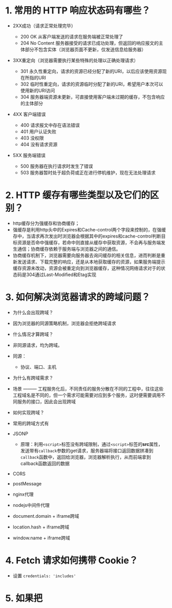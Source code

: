 # 1. 常用的 HTTP 响应状态码有哪些？
 
- 2XX成功（请求正常处理完毕）
  - 200 OK 从客户端发送的请求在服务端被正常处理了
  - 204 No Content 服务器接受的请求已成功处理，但返回的响应报文的主体部分不包含实体（浏览器页面不更新，仅发送信息给服务器）

- 3XX重定向（浏览器需要执行某些特殊的处理以正确处理请求）
  - 301 永久性重定向，请求的资源已经分配了新的URI，以后应该使用资源现在所指的URI
  - 302 临时性重定向，请求的资源临时分配了新的URI，希望用户本次可以使用新的URI访问
  - 304 服务器端资源未更新，可直接使用客户端未过期的缓存，不包含响应的主体部分

- 4XX 客户端错误
  - 400 请求报文中存在语法错误
  - 401 用户认证失败
  - 403 没权限
  - 404 没有请求资源

- 5XX 服务端错误
  - 500 服务器在执行请求时发生了错误
  - 503 服务器暂时处于超负荷或正在进行停机维护，现在无法处理请求

# 2. HTTP 缓存有哪些类型以及它们的区别？
- http缓存分为强缓存和协商缓存；
- 强缓存是利用http头中的Expires和Cache-control两个字段来控制的，在强缓存中，当请求再次发出时浏览器会根据其中的expires和cache-control判断目标资源是否命中强缓存，若命中则直接从缓存中获取资源，不会再与服务端发生通信；协商缓存依赖于服务端与浏览器之间的通信。
- 协商缓存机制下，浏览器需要向服务器去询问缓存的相关信息，进而判断是重新发送请求、下载完整的响应，还是从本地获取缓存的资源，如果服务端提示缓存资源未改动，资源会被重定向到浏览器缓存，这种情况网络请求对于的状态码是304通过Last-Modified和Etag实现

# 3. 如何解决浏览器请求的跨域问题？
- 为什么会出现跨域？
 - 因为浏览器的同源策略机制，浏览器会拒绝跨域请求
- 什么情况才算跨域？
 - 非同源请求，均为跨域。
- 同源：
  - 协议、端口、主机
- 为什么有跨域需求？
 - 场景 ——— 工程服务化后，不同责任的服务分散在不同的工程中，往往这些工程域名是不同的，但一个需求可能需要对应到多个服务，这时便需要调用不同服务的接口，因此会出现跨域

- 如何实现跨域？
 - 常用的跨域方式有
  - JSONP
    - 原理：利用`<script>`标签没有跨域限制，通过`<script>`标签的**src**属性，发送带有`callback`参数的get请求，服务器端将接口返回数据拼凑到`callback`函数中，返回给浏览器，浏览器解析执行，从而前端拿到callback函数返回的数据
  - CORS
  - postMessage
  - nginx代理
  - nodejs中间件代理
  - document.domain + iframe跨域
  - location.hash + iframe跨域
  - window.name + iframe跨域 
# 4. Fetch 请求如何携带 Cookie？
 - 设置 `credentials: 'includes'`


# 5. 如果把 <script /> 标签放在 <head /> 之间又不影响 HTML 解析，有什么办法？
 - 加 `defer` 属性
 - 加 `async` 属性

# 6. 多个标签页之间 localStorage 如何通讯？
 - localstorge在一个标签页里被添加、修改或删除时，都会触发一个storage事件，通过在另一个标签页里监听storage事件，即可得到localstorge存储的值，实现不同标签页之间的通信。


# 7. 子域名如何携带主机的 Cookie？
 - 在setcookie中省略domain参数，那么domain默认为当前域名
 - domain参数可以设置父域名以及自身，但不能设置其它域名，包括子域名，否则cookie不起作用
 - 如果cookie设置为顶级域名，则全部的域名，包括顶级域名、二级域名、三级域名等，都可以共享该cookie
 - 如果cokkie设置为当前域名，则当前域名及其下面的所有子域名可以共享该cookie


# 8. CSS 中隐藏元素有哪几种方式？

- 1、visibility: hidden，设置元素隐藏
- 2、opacity: 0，设置元素隐藏
- 3、display:none，设置元素隐藏
- 4、position: absolute，设置元素隐藏

# 9. 弹性盒子中相邻元素垂直方向的 margin 是否会合并？为什么？
 - 会合并 margin大的生效
 - BFC(块级格式化上下文)
  - 块级格式化上下文是`CSS`可视化渲染的一部分。它是一块区域，规定了内部块盒的渲染方式，以及浮动相互之间的影响关系；
  - 作用
    - 【1】就像一道屏障，隔离出了**BFC**内部和外部，内部和外部区域的渲染相互之前不影响。**BFC**有自己的一套内部子元素渲染的规则，不影响外部渲染，也不受外部渲染影响。
    - 【2】**BFC**的区域不会和外部浮动盒子的外边距区域发生叠加。也就是说，外部任何浮动元素区域和**BFC**区域是泾渭分明的，不可能重叠
    - 【3】**BFC**在计算高度的时候，内部浮动元素的高度也计算在内。也就是说，即使**BFC**区域内只有一个浮动元素，**BFC**的高度也不会发生塌陷，高度是大于等于浮动元素的高度的
    - 【4】`HTML`结构中，当构建**BFC**区域的元素紧接着一个浮动盒子时，即使是该浮动盒子的兄弟节点，**BFC**区域会首先尝试在浮动盒子的旁边渲染，但若宽度不够，就在浮动元素的下方渲染
  - 产生**BFC**的方式
    - 【1】根元素`<html>`
    - 【2】浮动元素 (`float`不是`none`)
    - 【3】绝对定位元素 (元素的`position`为`absolute`,`fixed`)
    - 【4】行内块元素 (`display:inline-block`)
    <!-- - 【5】表格单元格 (`display:table-cell`) -->
    - 【5】`overflow`值不为`visible`
    - 【6】`display`值为`flow-root`
    - 【7】`contain`值为`layout`、`content`、`paint`
    - 【8】弹性元素`display`为`flex`或`inline-flex`
    - 【9】网格元素`display`为`grid`或`inline-grid`

# 10. 如何获取一个页面中用到的所有 HTML 标签？
 - `document.getElementsByTagName('*');`


# 11. 编写一个函数，传入 [1, 2, 3, 4, 5]，返回 [1, 2, 3, 4, 5, 4, 3, 2, 1]（请使用数组的方法）。



# 12. 如何克隆一个数组？
```JS
function deepClone(obj, hash = new WeakMap()) {
  if (obj == null) return obj;
  if (obj instanceof Date) return new Date(obj);
  if (obj instanceof RegExp) return new RegExp(obj);
  if (typeof obj !== 'object') return obj;
  if (hash.has(obj)) return obj;
  let cloneObj = new obj.constructor;
  hash.set(obj, cloneObj);
  for (let key in obj) {
    if (obj.hasOwnProperty(key)) {
      cloneObj[key] = deepClone(obj[key], hash);
    }
  }
  return cloneObj;
}
```

# 13. 请使用正则表达式，隐藏手机号中间四位，如：13409872561 变成 134xxxx2561。
```JS
```


# 14. .call .apply .bind 有什么区别？
 - 都改变`this`指向
 - call ,apply 会立即执行 前者参数是逐个传入，后者传入数组
 - bind返回新的函数
 ```JS
  // call
  /**
   * 特点：
   *  1.改变this的指向
   *  2.执行函数
   */
  Function.prototype.call = function (context) {
  if (typeof this !== 'function') {
    throw new TypeError(`${this} is not a function`)
  }
  context = Object(context || window);
  context.fn = this;
  let args = [...arguments].slice(1);
  let result = context.fn(...args);
  delete context.fn;
  return result;
}

 ```
 ```JS
  // apply
  /**
   * 特点：
   *  1.改变this指向
   *  2.函数执行，参数可传递数组
   */
  Function.prototype.apply = function (context, args) {
  if (typeof this !== 'function') {
    throw new TypeError(`${this} is not a function`)
  }
  context = Object(context || window);
  context.fn = this;
  let result;
  if (args) {
    result = context.fn(...args);
  } else {
    result = context.fn()
  }
  delete context.fn;
  return result;
}
 ```
 ```JS
  // bind
/**
 * 特点：
 *  1.绑定this的指向
 *  2.返回一个绑定后的函数
 *  3.如果绑定的函数被new 执行，当前函数的this就是当前实例
 *  4.new出来的结果可以找到原有类的原型
 */
  Function.prototype.bind = function (context) {
  if (typeof this !== 'function') {
    throw new TypeError(`${this} is not a function`);
  }
  context = Object(context || window);
  const _this = this;
  const outsideArgs = [...arguments].slice(1);
  function Fn() { };
  function bindFn() {
    const insideArgs = [...arguments];
    return _this.apply(this instanceof bindFn ? this : context, outsideArgs.concat(insideArgs));
  }
  Fn.prototype = this.prototype;
  bindFn.prototype = new Fn();
  return bindFn;
}
 ```


# 15. Promise.resolve(Promise.resolve(123)).then(console.log) 的输出是什么？为什么？



# 16. 在哪个生命周期函数优化 React 组件的性能？为什么？



# 17. 如果给 setState 传递一个函数作为参数会怎样？setState 的第二个参数有什么作用？



# 18. git fetch 和 git pull 有什么区别？如何恢复先前的一次提交？如果临时想转到其他分支开发，又不想提交已经进行了一半的工作怎么办？



# 19. 在终端里，如何查看当前目录内容（包括隐藏文件）？ 如何显示文件的最后几行？如何查看系统当前执行的进程？如何禁止一个进程？



# 20. 你所了解的 Web 攻击技术有哪些，以及如何防御？